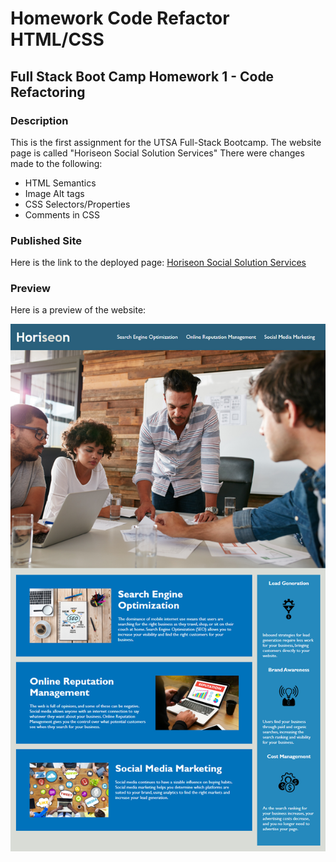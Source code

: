 # Homework Code Refactor HTML/CSS
## Full Stack Boot Camp Homework 1 - Code Refactoring

### Description
This is the first assignment for the UTSA Full-Stack Bootcamp. The website page is called "Horiseon Social Solution Services" There were changes made to the following:

* HTML Semantics
* Image Alt tags
* CSS Selectors/Properties
* Comments in CSS

### Published Site
Here is the link to the deployed page: [Horiseon Social Solution Services](https://ogmedina.github.io/Homework-CodeRefactor-HTMLCSS/) 


### Preview

Here is a preview of the website:

![code refactor demo](./assets/images/refactor-demo.png)
